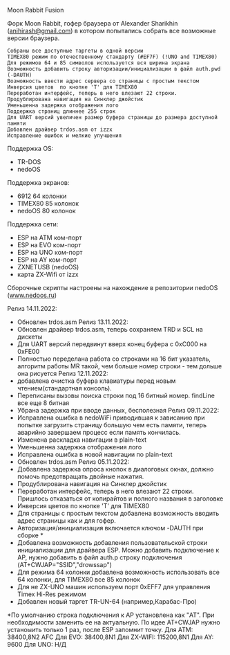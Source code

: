 Moon Rabbit Fusion

Форк  Moon Rabbit, гофер браузера от Alexander Sharikhin (anihirash@gmail.com) в котором попытались  собрать все возможные версии браузера.

    Собраны все доступные таргеты в одной версии
    TIMEX80 режим по отечественному стандарту (#EF7F) (!UNO and TIMEX80)
    Для режимов 64 и 85 символов используется вся ширина экрана
    Возможность добавить строку авторизации/инициализации в файл auth.pwd (-DAUTH)
    Возможность ввести адрес сервера со страницы с простым текстом
    Инверсия цветов  по кнопке 'T' для TIMEX80
    Переработан интерфейс, теперь в него влезают 22 строки.
    Продублирована навигация на Синклер джойстик
    Уменьшенна задержка отображения лого
    Поддержка страниц длиннее 255 строк
    Для UART версий увеличен размер буфера страницы до размера доступной памяти
    Добавлен драйвер trdos.asm от izzx
    Исправление ошибок и мелкие улучшения


Поддержка OS:
 - TR-DOS
 - nedoOS
 
Поддержка экранов:
 - 6912     64 колонки
 - TIMEX80  85 колонок
 - nedoOS   80 колонок


Поддержка сети:
 - ESP на ATM ком-порт
 - ESP на EVO ком-порт
 - ESP на UNO ком-порт
 - ESP на  AY ком-порт
 - ZXNETUSB (nedoOS)
 - карта ZX-Wifi от izzx


Сборочные скрипты настроены на нахождение в репозитории nedoOS (www.nedoos.ru)

Релиз 14.11.2022:
 - Обновлен trdos.asm
Релиз 13.11.2022:
 - Обновлен драйвер trdos.asm, теперь  сохраняем TRD и SCL на дискеты
 - Для UART версий передвинут вверх конец буфера с 0xC000 на 0хFE00
 - Полностью переделана работа со строками на 16 бит указатель, алгоритм работы MR такой, чем больше номер строки - тем дольше она рисуется
Релиз 12.11.2022:
 - добавлена очистка буфера клавиатуры перед новым чтением(стандартная консоль).
 - Переписаны вызовы поиска строки под 16 битный номер. findLine все еще 8 битная
 - Убрана задержка  при вводе данных, бесполезная
Релиз 09.11.2022:
 - Исправлена ошибка в nedoWiFi приводившая к зависанию при попытке загрузить страницу  большую чем есть памяти, теперь аварийно завершаем процесс если память кончилась.
 - Изменена раскладка навигации в plain-text
 - Уменьшенна задержка отображения лого
 - Исправлена ошибка в новой навигации по plain-text
 - Обновлен trdos.asm
Релиз 05.11.2022:
 - Добавлена задержка опроса кнопок в  диалоговых окнах, должно помочь предотвращать двойные нажатия.
 - Продублирована навигация на Синклер джойстик
 - Переработан интерфейс, теперь в него влезают 22 строки. Пришлось отказаться от копирайтов  и полного названия в заголовке
 - Инверсия цветов  по кнопке 'T' для TIMEX80
 - Для страницы с простым текстом добавлена возможность вводить адрес страницы как и для гофер.
 - Авторизация/инициализация включается ключом -DAUTH при сборке *
 - Добавлена возможность добавления пользовательской строки инициализации для драйвера ESP. Можно добавить подключение к АP, нужно добавить в файл auth.p строку  подключения (AT+CWJAP="SSID","drowssap")
 - Для режима 64 колонки  добавлена возможность использовать  все 64 колонки, для TIMEX80 все 85 колонок
 - Для не ZX-UNO машин используем порт 0xEFF7 для управления Timex Hi-Res режимом
 - Добавлен новый таргет TR-UN-64 (например,Карабас-Про)

*По умолчанию строка подключения к AP  установлена как "AT". При необходимости заменить ее на актуальную. По идее AT+CWJAP нужно устаноыить только 1 раз, после ESP запомнит точку.
Для АТМ:     38400,8N2 AFC
Для EVO:     38400,8N1
Для ZX-WIFI: 115200,8N1
Для AY:       9600
Для UNO:      Н/Д

